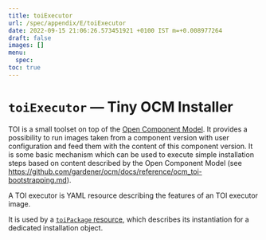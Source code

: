 ```yaml
---
title: toiExecutor
url: /spec/appendix/E/toiExecutor
date: 2022-09-15 21:06:26.573451921 +0100 IST m=+0.008977264
draft: false
images: []
menu:
  spec:
toc: true
---
```

# `toiExecutor` &#8212; Tiny OCM Installer

TOI is a small toolset on top of the [Open Component Model](../../../README.md). 
It provides
a possibility to run images taken from a component version with user
configuration and feed them with the content of this component version.
It is some basic mechanism which can be used to execute simple installation
steps based on content described by the Open Component Model
(see https://github.com/gardener/ocm/docs/reference/ocm_toi-bootstrapping.md).

A TOI executor is YAML resource describing the features of an
TOI executor image.

It is used by a [`toiPackage` resource](toiPackage.md), which
describes its instantiation for a dedicated installation object.
